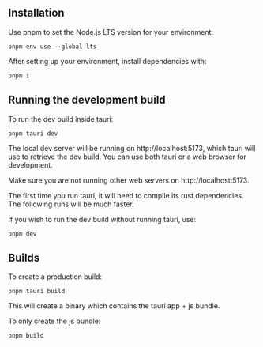 ## Installation

Use pnpm to set the Node.js LTS version for your environment:

```
pnpm env use --global lts
```

After setting up your environment, install dependencies with:

```
pnpm i
```

## Running the development build

To run the dev build inside tauri:

```
pnpm tauri dev
```

The local dev server will be running on http://localhost:5173, which tauri will use to retrieve the dev build. You can use both tauri or a web browser for development.

Make sure you are not running other web servers on http://localhost:5173.

The first time you run tauri, it will need to compile its rust dependencies. The following runs will be much faster.

If you wish to run the dev build without running tauri, use:

```
pnpm dev
```

## Builds

To create a production build:

```
pnpm tauri build
```

This will create a binary which contains the tauri app + js bundle.

To only create the js bundle:

```
pnpm build
```
